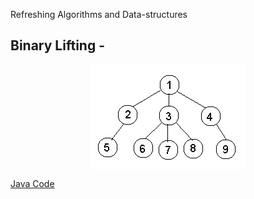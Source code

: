 Refreshing Algorithms and Data-structures 

## Binary Lifting -

<p align="center">
    <img align="center" src="https://github.com/tajain07/algo_refresher/blob/master/src/main/java/tree/binary_lifting_tree.png">
</p>

<a href="https://github.com/tajain07/algo_refresher/blob/master/src/main/java/tree/BinarySearchTree.java">
  Java Code
</a>
